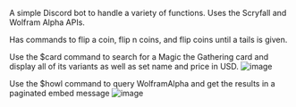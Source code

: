 A simple Discord bot to handle a variety of functions.
Uses the Scryfall and Wolfram Alpha APIs.

Has commands to flip a coin, flip n coins, and flip coins until a tails is given.

Use the $card command to search for a Magic the Gathering card and display all of its variants as well as set name and price in USD.
![image](https://user-images.githubusercontent.com/71367212/105643717-57482680-5e46-11eb-8572-3dda0ca33aef.png)

Use the $howl command to query WolframAlpha and get the results in a paginated embed message
![image](https://user-images.githubusercontent.com/71367212/105643795-d4739b80-5e46-11eb-9b63-f6a92508cb48.png)
